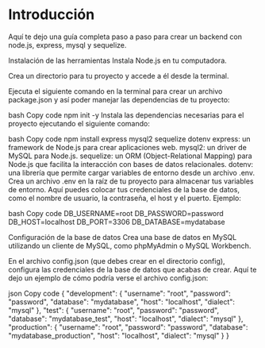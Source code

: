 # Introducción 
Aquí te dejo una guía completa paso a paso para crear un backend con node.js, express, mysql y sequelize.

Instalación de las herramientas
Instala Node.js en tu computadora.

Crea un directorio para tu proyecto y accede a él desde la terminal.

Ejecuta el siguiente comando en la terminal para crear un archivo package.json y así poder manejar las dependencias de tu proyecto:

bash
Copy code
npm init -y
Instala las dependencias necesarias para el proyecto ejecutando el siguiente comando:

bash
Copy code
npm install express mysql2 sequelize dotenv
express: un framework de Node.js para crear aplicaciones web.
mysql2: un driver de MySQL para Node.js.
sequelize: un ORM (Object-Relational Mapping) para Node.js que facilita la interacción con bases de datos relacionales.
dotenv: una librería que permite cargar variables de entorno desde un archivo .env.
Crea un archivo .env en la raíz de tu proyecto para almacenar tus variables de entorno. Aquí puedes colocar tus credenciales de la base de datos, como el nombre de usuario, la contraseña, el host y el puerto. Ejemplo:

bash
Copy code
DB_USERNAME=root
DB_PASSWORD=password
DB_HOST=localhost
DB_PORT=3306
DB_DATABASE=mydatabase

Configuración de la base de datos
Crea una base de datos en MySQL utilizando un cliente de MySQL, como phpMyAdmin o MySQL Workbench.

En el archivo config.json (que debes crear en el directorio config), configura las credenciales de la base de datos que acabas de crear. Aquí te dejo un ejemplo de cómo podría verse el archivo config.json:

json
Copy code
{
  "development": {
    "username": "root",
    "password": "password",
    "database": "mydatabase",
    "host": "localhost",
    "dialect": "mysql"
  },
  "test": {
    "username": "root",
    "password": "password",
    "database": "mydatabase_test",
    "host": "localhost",
    "dialect": "mysql"
  },
  "production": {
    "username": "root",
    "password": "password",
    "database": "mydatabase_production",
    "host": "localhost",
    "dialect": "mysql"
  }
}
